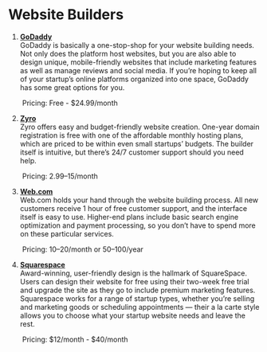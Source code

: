 # Website Builders

1. **[GoDaddy](https://www.godaddy.com/)**
<br>GoDaddy is basically a one-stop-shop for your website building needs. Not only does the platform host websites, but you are also able to design unique, mobile-friendly websites that include marketing features as well as manage reviews and social media. If you’re hoping to keep all of your startup’s online platforms organized into one space, GoDaddy has some great options for you.

&emsp;&emsp;Pricing: Free - $24.99/month

2. **[Zyro](https://zyro.com/)**
<br>Zyro offers easy and budget-friendly website creation. One-year domain registration is free with one of the affordable monthly hosting plans, which are priced to be within even small startups’ budgets. The builder itself is intuitive, but there’s 24/7 customer support should you need help.

&emsp;&emsp;Pricing: $2.99–$15/month

3. **[Web.com](https://www.web.com/)**
<br>Web.com holds your hand through the website building process. All new customers receive 1 hour of free customer support, and the interface itself is easy to use. Higher-end plans include basic search engine optimization and payment processing, so you don’t have to spend more on these particular services.

&emsp;&emsp;Pricing: $10–$20/month or $50–$100/year

4. **[Squarespace](https://www.squarespace.com/)**
<br>Award-winning, user-friendly design is the hallmark of SquareSpace. Users can design their website for free using their two-week free trial and upgrade the site as they go to include premium marketing features. Squarespace works for a range of startup types, whether you’re selling and marketing goods or scheduling appointments — their a la carte style allows you to choose what your startup website needs and leave the rest. 

&emsp;&emsp;Pricing: $12/month - $40/month

